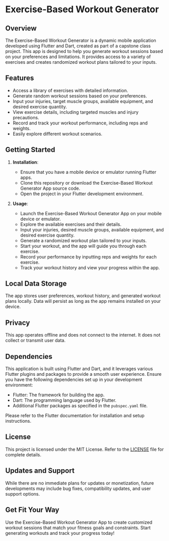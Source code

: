# Exercise-Based Workout Generator

## Overview

The Exercise-Based Workout Generator is a dynamic mobile application developed using Flutter and Dart, created as part of a capstone class project. This app is designed to help you generate workout sessions based on your preferences and limitations. It provides access to a variety of exercises and creates randomized workout plans tailored to your inputs.

## Features

- Access a library of exercises with detailed information.
- Generate random workout sessions based on your preferences.
- Input your injuries, target muscle groups, available equipment, and desired exercise quantity.
- View exercise details, including targeted muscles and injury precautions.
- Record and track your workout performance, including reps and weights.
- Easily explore different workout scenarios.

## Getting Started

1. **Installation**:

   - Ensure that you have a mobile device or emulator running Flutter apps.
   - Clone this repository or download the Exercise-Based Workout Generator App source code.
   - Open the project in your Flutter development environment.

2. **Usage**:

   - Launch the Exercise-Based Workout Generator App on your mobile device or emulator.
   - Explore the available exercises and their details.
   - Input your injuries, desired muscle groups, available equipment, and desired exercise quantity.
   - Generate a randomized workout plan tailored to your inputs.
   - Start your workout, and the app will guide you through each exercise.
   - Record your performance by inputting reps and weights for each exercise.
   - Track your workout history and view your progress within the app.

## Local Data Storage

The app stores user preferences, workout history, and generated workout plans locally. Data will persist as long as the app remains installed on your device.

## Privacy

This app operates offline and does not connect to the internet. It does not collect or transmit user data.

## Dependencies

This application is built using Flutter and Dart, and it leverages various Flutter plugins and packages to provide a smooth user experience. Ensure you have the following dependencies set up in your development environment:

- Flutter: The framework for building the app.
- Dart: The programming language used by Flutter.
- Additional Flutter packages as specified in the `pubspec.yaml` file.

Please refer to the Flutter documentation for installation and setup instructions.

## License

This project is licensed under the MIT License. Refer to the [LICENSE](LICENSE) file for complete details.

## Updates and Support

While there are no immediate plans for updates or monetization, future developments may include bug fixes, compatibility updates, and user support options.

## Get Fit Your Way

Use the Exercise-Based Workout Generator App to create customized workout sessions that match your fitness goals and constraints. Start generating workouts and track your progress today!
